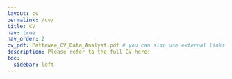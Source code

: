 ```yaml
---
layout: cv
permalink: /cv/
title: CV
nav: true
nav_order: 2
cv_pdf: Pattawee_CV_Data_Analyst.pdf # you can also use external links here
description: Please refer to the full CV here:
toc:
  sidebar: left
---
```

